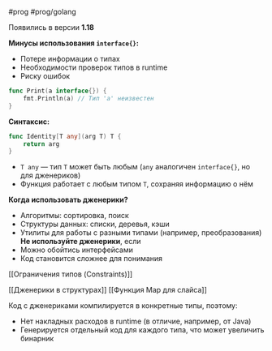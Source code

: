 #prog #prog/golang 

Появились в версии **1.18**

**Минусы использования `interface{}`:**
- Потере информации о типах
- Необходимости проверок типов в runtime
- Риску ошибок

```go
func Print(a interface{}) {
    fmt.Println(a) // Тип 'a' неизвестен
}
```

**Синтаксис:**
```go
func Identity[T any](arg T) T {
    return arg
}
```
- `T any` — тип `T` может быть любым (`any` аналогичен `interface{}`, но для дженериков)
- Функция работает с любым типом `T`, сохраняя информацию о нём

**Когда использовать дженерики?**
- Алгоритмы: сортировка, поиск 
- Структуры данных: списки, деревья, кэши
- Утилиты для работы с разными типами (например, преобразования)
**Не используйте дженерики**, если
- Можно обойтись интерфейсами
- Код становится сложнее для понимания

[[Ограничения типов (Constraints)]]

[[Дженерики в структурах]]
[[Функция Map для слайса]]

Код с дженериками компилируется в конкретные типы, поэтому:
- Нет накладных расходов в runtime (в отличие, например, от Java)
- Генерируется отдельный код для каждого типа, что может увеличить бинарник

